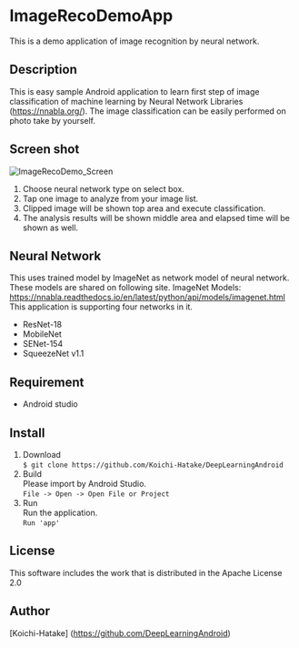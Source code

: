 # ImageRecoDemoApp
This is a demo application of image recognition by neural network.

## Description
This is easy sample Android application to learn first step of image classification of machine learning by Neural Network Libraries (https://nnabla.org/). The image classification can be easily performed on photo take by yourself.

## Screen shot
![ImageRecoDemo_Screen](https://user-images.githubusercontent.com/45664722/56088530-dd87b880-5ebd-11e9-8465-9cd6de5b0a5e.png)  

1. Choose neural network type on select box.
1. Tap one image to analyze from your image list.
1. Clipped image will be shown top area and execute classification.
1. The analysis results will be shown middle area and elapsed time will be shown as well.

## Neural Network
This uses trained model by ImageNet as network model of neural network.
These models are shared on following site.
ImageNet Models: https://nnabla.readthedocs.io/en/latest/python/api/models/imagenet.html  
This application is supporting four networks in it.
+ ResNet-18
+ MobileNet
+ SENet-154
+ SqueezeNet v1.1

## Requirement
- Android studio

## Install
1. Download  
   ```$ git clone https://github.com/Koichi-Hatake/DeepLearningAndroid ```  
1. Build  
   Please import by Android Studio.  
   ```File -> Open -> Open File or Project```  
1. Run  
   Run the application.  
   ```Run 'app' ```

## License
This software includes the work that is distributed in the Apache License 2.0

## Author
[Koichi-Hatake] (https://github.com/DeepLearningAndroid)

